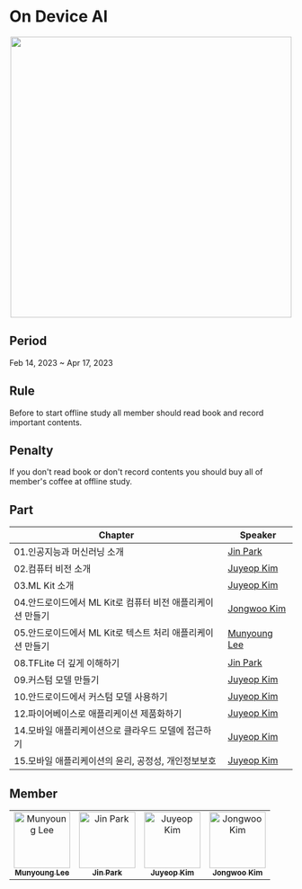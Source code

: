 # On Device AI
<p align="center">
<img height=500 src=https://user-images.githubusercontent.com/49600974/233351998-8d9b3438-338e-43ad-bf22-9bc7e89f9a3a.png />
</p>

## Period
Feb 14, 2023 ~ Apr 17, 2023

## Rule
Before to start offline study all member should read book and record important contents.

## Penalty
If you don't read book or don't record contents you should buy all of member's coffee at offline study.

## Part
|Chapter|Speaker|
|---|---|
|01.인공지능과 머신러닝 소개|<a href="https://github.com/ParkJin0318">Jin Park</a>|
|02.컴퓨터 비전 소개|<a href="https://github.com/juyeop03">Juyeop Kim</a>|
|03.ML Kit 소개|<a href="https://github.com/juyeop03">Juyeop Kim</a>|
|04.안드로이드에서 ML Kit로 컴퓨터 비전 애플리케이션 만들기|<a href="https://github.com/kimjw2003">Jongwoo Kim</a>|
|05.안드로이드에서 ML Kit로 텍스트 처리 애플리케이션 만들기|<a href="https://github.com/munyoung03">Munyoung Lee</a>|
|08.TFLite 더 깊게 이해하기|<a href="https://github.com/ParkJin0318">Jin Park</a>|
|09.커스텀 모델 만들기|<a href="https://github.com/juyeop03">Juyeop Kim</a>|
|10.안드로이드에서 커스텀 모델 사용하기|<a href="https://github.com/juyeop03">Juyeop Kim</a>|
|12.파이어베이스로 애플리케이션 제품화하기|<a href="https://github.com/juyeop03">Juyeop Kim</a>|
|14.모바일 애플리케이션으로 클라우드 모델에 접근하기|<a href="https://github.com/juyeop03">Juyeop Kim</a>|
|15.모바일 애플리케이션의 윤리, 공정성, 개인정보보호|<a href="https://github.com/juyeop03">Juyeop Kim</a>|

## Member
<table>
  <tbody>
    <tr>
      <td align="center">
        <a href="https://github.com/munyoung03"><img src="https://avatars.githubusercontent.com/u/54434010?v=4" width="100px;" alt="Munyoung Lee"/>
        <br/>
        <sub><b>Munyoung Lee</b></sub>
        </a>
        <br/>
      </td>
      <td align="center">
        <a href="https://github.com/ParkJin0318"><img src="https://avatars.githubusercontent.com/u/50200481?v=4" width="100px;" alt="Jin Park"/>
        <br/>
        <sub><b>Jin Park</b></sub>
        </a>
        <br/>
      </td>
      <td align="center">
        <a href="https://github.com/juyeop03"><img src="https://avatars.githubusercontent.com/u/49600974?v=4" width="100px;" alt="Juyeop Kim"/>
        <br/>
        <sub><b>Juyeop Kim</b></sub>
        </a>
        <br/>
      </td>
      <td align="center">
        <a href="https://github.com/kimjw2003"><img src="https://avatars.githubusercontent.com/u/55072002?v=4" width="100px;" alt="Jongwoo Kim"/>
        <br/>
        <sub><b>Jongwoo Kim</b></sub>
        </a>
        <br/>
      </td>
    </tr>
  </tbody>
</table>


